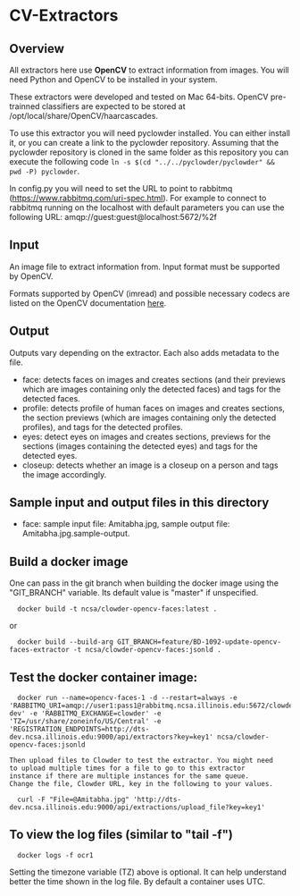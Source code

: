 # CV-Extractors


## Overview

All extractors here use **OpenCV** to extract information from images. You will need Python and OpenCV to be installed in your system.

These extractors were developed and tested on Mac 64-bits. OpenCV pre-trainned classifiers are expected to be stored at /opt/local/share/OpenCV/haarcascades.

To use this extractor you will need pyclowder installed. You can either install it, or you can create a link to the pyclowder repository. Assuming that the pyclowder repository is cloned in the same folder as this repository you can execute the following code `ln -s $(cd "../../pyclowder/pyclowder" && pwd -P) pyclowder`.

In config.py you will need to set the URL to point to rabbitmq (https://www.rabbitmq.com/uri-spec.html). For example to connect to rabbitmq running on the localhost with default parameters you can use the following URL: amqp://guest:guest@localhost:5672/%2f

## Input
An image file to extract information from. Input format must be supported by OpenCV.
  
Formats supported by OpenCV (imread) and possible necessary codecs are listed on the OpenCV documentation [here](http://docs.opencv.org/modules/highgui/doc/reading_and_writing_images_and_video.html?#imread).

## Output
Outputs vary depending on the extractor. Each also adds metadata to
the file.

* face: detects faces on images and creates sections (and their previews which are images containing only the detected faces) and tags for the detected faces.
* profile: detects profile of human faces on images and creates sections, the section previews (which are images containing only the detected profiles), and tags for the detected profiles.
* eyes: detect eyes on images and creates sections, previews for the sections (images containing the detected eyes) and tags for the detected eyes.
* closeup: detects whether an image is a closeup on a person and tags
the image accordingly.

## Sample input and output files in this directory
* face: sample input file: Amitabha.jpg, sample output file: Amitabha.jpg.sample-output.

## Build a docker image
One can pass in the git branch when building the docker image using
the "GIT\_BRANCH" variable. Its default value is "master" if unspecified.

      docker build -t ncsa/clowder-opencv-faces:latest .

or

      docker build --build-arg GIT_BRANCH=feature/BD-1092-update-opencv-faces-extractor -t ncsa/clowder-opencv-faces:jsonld .

## Test the docker container image:

      docker run --name=opencv-faces-1 -d --restart=always -e 'RABBITMQ_URI=amqp://user1:pass1@rabbitmq.ncsa.illinois.edu:5672/clowder-dev' -e 'RABBITMQ_EXCHANGE=clowder' -e 'TZ=/usr/share/zoneinfo/US/Central' -e 'REGISTRATION_ENDPOINTS=http://dts-dev.ncsa.illinois.edu:9000/api/extractors?key=key1' ncsa/clowder-opencv-faces:jsonld

    Then upload files to Clowder to test the extractor. You might need
    to upload multiple times for a file to go to this extractor
    instance if there are multiple instances for the same queue.
    Change the file, Clowder URL, key in the following to your values.

      curl -F "File=@Amitabha.jpg" 'http://dts-dev.ncsa.illinois.edu:9000/api/extractions/upload_file?key=key1'

## To view the log files (similar to "tail -f")

      docker logs -f ocr1

  Setting the timezone variable (TZ) above is optional. It can help
  understand better the time shown in the log file. By default
  a container uses UTC.
